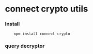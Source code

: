 connect crypto utils
====================


### Install ###

```
	npm install connect-crypto
```

### query decryptor ###

